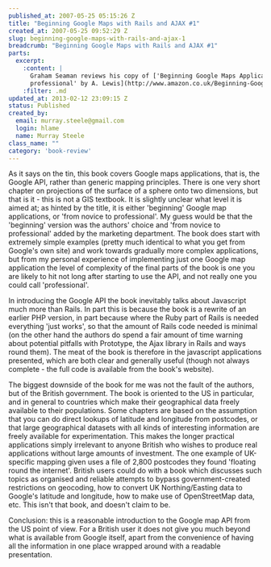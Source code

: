 ```yaml
--- 
published_at: 2007-05-25 05:15:26 Z
title: "Beginning Google Maps with Rails and AJAX #1"
created_at: 2007-05-25 09:52:29 Z
slug: beginning-google-maps-with-rails-and-ajax-1
breadcrumb: "Beginning Google Maps with Rails and AJAX #1"
parts: 
  excerpt:
    :content: |
      Graham Seaman reviews his copy of ['Beginning Google Maps Applications with Rails and Ajax - from novice to
      professional' by A. Lewis](http://www.amazon.co.uk/Beginning-Google-Maps-Applications-Rails/dp/1590597877/ref=sr_1_2/203-7531475-6650320?ie=UTF8&s=books&qid=1180086616&sr=1-2),  published by [Apress](http://www.apress.com/)
    :filter: .md
updated_at: 2013-02-12 23:09:15 Z
status: Published
created_by: 
  email: murray.steele@gmail.com
  login: hlame
  name: Murray Steele
class_name: ""
category: 'book-review'
---
```


As it says on the tin, this book covers Google maps applications, that is, the Google API, rather than generic mapping principles. There is one very short chapter on projections of the surface of a sphere onto two dimensions, but that is it - this is not a GIS textbook. It is slightly unclear what level it is aimed at; as hinted by the title, it is either 'beginning' Google map applications, or 'from novice to professional'.  My guess would be that the 'beginning' version was the authors' choice and 'from novice to professional' added by the marketing department. The book does start with extremely simple examples (pretty much identical to what you get from Google's own site) and work towards gradually more complex applications, but from my personal experience of implementing just one Google map application the level of complexity of the final parts of the book is one you are likely to hit not long after starting to use the API, and not really one you could call 'professional'.

In introducing the Google API the book inevitably talks about Javascript much more than Rails. In part this is because the book is a rewrite of an earlier PHP version, in part because where the Ruby part of Rails is needed everything 'just works', so that the amount of Rails code needed is minimal (on the other hand the authors do spend a fair amount of time warning about potential pitfalls with Prototype, the Ajax library in Rails and ways round them). The meat of the book is therefore in the javascript applications presented, which are both clear and generally useful (though not always complete - the full code is available from the book's website).

The biggest downside of the book for me was not the fault of the authors, but of the British government. The book is oriented to the US in particular, and in general to countries which make their geographical data freely available to their populations. Some chapters are based on the assumption that you can do direct lookups of latitude and longitude from postcodes, or that large geographical datasets with all kinds of interesting information are freely available for experimentation. This makes the longer practical applications simply irrelevant to anyone British who wishes to produce real applications without large amounts of investment. The one example of UK-specific mapping given uses a file of 2,800 postcodes they found 'floating round the internet'. British users could do with a book which discusses such topics as organised and reliable attempts to bypass government-created restrictions on geocoding, how to convert UK Northing/Easting data to Google's latitude and longitude, how to make use of OpenStreetMap data, etc. This isn't that book, and doesn't claim to be.

Conclusion: this is a reasonable introduction to the Google map API from the US point of view. For a British user it does not give you much beyond what is available from Google itself, apart from the convenience of having all the information in one place wrapped around with a readable presentation.



